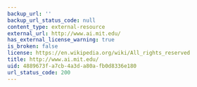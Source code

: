 ```yaml
---
backup_url: ''
backup_url_status_code: null
content_type: external-resource
external_url: http://www.ai.mit.edu/
has_external_license_warning: true
is_broken: false
license: https://en.wikipedia.org/wiki/All_rights_reserved
title: http://www.ai.mit.edu/
uid: 4889673f-a7cb-4a3d-a80a-fb0d8336e180
url_status_code: 200
---
```

